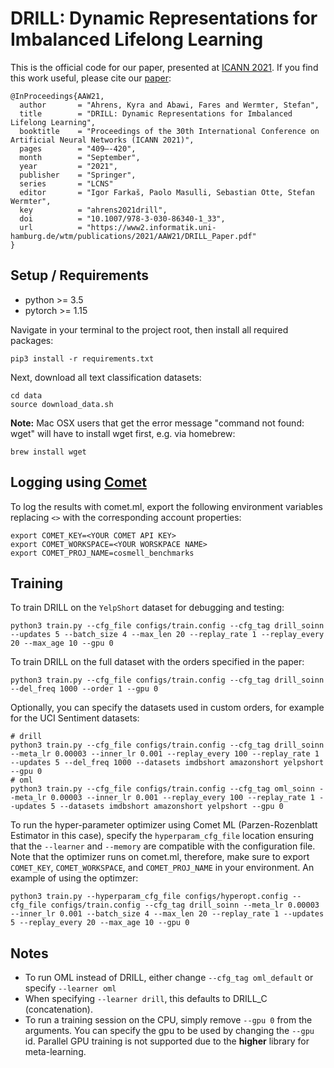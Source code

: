 # DRILL: Dynamic Representations for Imbalanced Lifelong Learning

This is the official code for our paper, presented at 
[ICANN 2021](https://e-nns.org/icann2021/). If you find this work useful, please cite our [paper](https://www2alt.informatik.uni-hamburg.de/wtm/publications/2021/AAW21/index.php):

```
@InProceedings{AAW21,
  author       = "Ahrens, Kyra and Abawi, Fares and Wermter, Stefan",
  title        = "DRILL: Dynamic Representations for Imbalanced Lifelong Learning",
  booktitle    = "Proceedings of the 30th International Conference on Artificial Neural Networks (ICANN 2021)",
  pages        = "409–-420",
  month        = "September",
  year         = "2021",
  publisher    = "Springer",
  series       = "LCNS"
  editor       = "Igor Farkaš, Paolo Masulli, Sebastian Otte, Stefan Wermter",
  key          = "ahrens2021drill",
  doi          = "10.1007/978-3-030-86340-1_33",
  url          = "https://www2.informatik.uni-hamburg.de/wtm/publications/2021/AAW21/DRILL_Paper.pdf"
}
```


## Setup / Requirements

* python >= 3.5
* pytorch >= 1.15

Navigate in your terminal to the project root, then install all required packages:

```
pip3 install -r requirements.txt
```

Next, download all text classification datasets:

```
cd data
source download_data.sh
```

**Note:** Mac OSX users that get the error message "command not found: wget" will have to install wget first, e.g. via homebrew:

```
brew install wget
```

## Logging using [Comet](https://www.comet.ml/) 

To log the results with comet.ml, export the following environment variables replacing `<>` with the corresponding account
properties:

```
export COMET_KEY=<YOUR COMET API KEY>
export COMET_WORKSPACE=<YOUR WORSKPACE NAME>
export COMET_PROJ_NAME=cosmell_benchmarks
```

## Training

To train DRILL on the `YelpShort` dataset for debugging and testing:

```
python3 train.py --cfg_file configs/train.config --cfg_tag drill_soinn --updates 5 --batch_size 4 --max_len 20 --replay_rate 1 --replay_every 20 --max_age 10 --gpu 0
```

To train DRILL on the full dataset with the orders specified in the paper:

```
python3 train.py --cfg_file configs/train.config --cfg_tag drill_soinn --del_freq 1000 --order 1 --gpu 0
```

Optionally, you can specify the datasets used in custom orders, for example for the UCI Sentiment datasets:

```
# drill
python3 train.py --cfg_file configs/train.config --cfg_tag drill_soinn --meta_lr 0.00003 --inner_lr 0.001 --replay_every 100 --replay_rate 1 --updates 5 --del_freq 1000 --datasets imdbshort amazonshort yelpshort --gpu 0
# oml
python3 train.py --cfg_file configs/train.config --cfg_tag oml_soinn --meta_lr 0.00003 --inner_lr 0.001 --replay_every 100 --replay_rate 1 --updates 5 --datasets imdbshort amazonshort yelpshort --gpu 0
```

To run the hyper-parameter optimizer using Comet ML (Parzen-Rozenblatt Estimator in this case), specify the
`hyperparam_cfg_file` location ensuring that the `--learner` and `--memory` are compatible with the configuration file.
Note that the optimizer runs on comet.ml, therefore, make sure to export `COMET_KEY`, `COMET_WORKSPACE`,
and `COMET_PROJ_NAME`
in your environment. An example of using the optimzer:

```
python3 train.py --hyperparam_cfg_file configs/hyperopt.config --cfg_file configs/train.config --cfg_tag drill_soinn --meta_lr 0.00003 --inner_lr 0.001 --batch_size 4 --max_len 20 --replay_rate 1 --updates 5 --replay_every 20 --max_age 10 --gpu 0
```

## Notes

* To run OML instead of DRILL, either change `--cfg_tag oml_default` or specify `--learner oml`
* When specifying `--learner drill`, this defaults to DRILL_C (concatenation).
* To run a training session on the CPU, simply remove
  `--gpu 0` from the arguments. You can specify the gpu to be used by changing the `--gpu` id. Parallel GPU training is
  not supported due to the **higher** library for meta-learning. 
